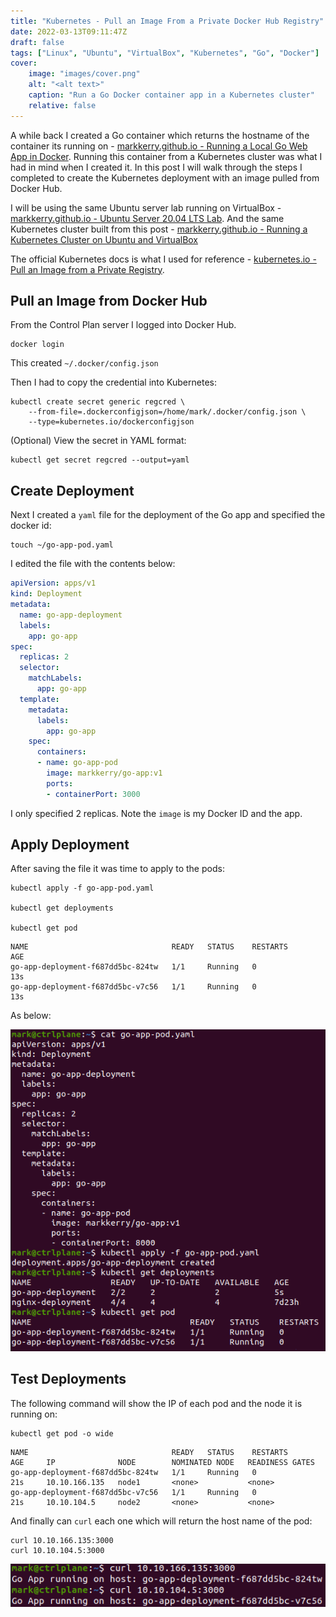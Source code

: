 ```yaml
---
title: "Kubernetes - Pull an Image From a Private Docker Hub Registry"
date: 2022-03-13T09:11:47Z
draft: false
tags: ["Linux", "Ubuntu", "VirtualBox", "Kubernetes", "Go", "Docker"]
cover:
    image: "images/cover.png"
    alt: "<alt text>"
    caption: "Run a Go Docker container app in a Kubernetes cluster"
    relative: false
---
```


A while back I created a Go container which returns the hostname of the container its running on - [markkerry.github.io - Running a Local Go Web App in Docker](https://markkerry.github.io/posts/2021/03/docker-go-web-app/). Running this container from a Kubernetes cluster was what I had in mind when I created it. In this post I will walk through the steps I completed to create the Kubernetes deployment with an image pulled from Docker Hub.

I will be using the same Ubuntu server lab running on VirtualBox - [markkerry.github.io - Ubuntu Server 20.04 LTS Lab](https://markkerry.github.io/posts/2022/02/ubuntu-server-lab/). And the same Kubernetes cluster built from this post - [markkerry.github.io - Running a Kubernetes Cluster on Ubuntu and VirtualBox](https://markkerry.github.io/posts/2022/03/ubuntu-kubernetes-virtualbox/)

The official Kubernetes docs is what I used for reference - [kubernetes.io - Pull an Image from a Private Registry](https://kubernetes.io/docs/tasks/configure-pod-container/pull-image-private-registry/).

## Pull an Image from Docker Hub

From the Control Plan server I logged into Docker Hub.

```terminal
docker login
```

This created `~/.docker/config.json`

Then I had to copy the credential into Kubernetes:

```terminal
kubectl create secret generic regcred \
    --from-file=.dockerconfigjson=/home/mark/.docker/config.json \
    --type=kubernetes.io/dockerconfigjson
```

(Optional) View the secret in YAML format:

```terminal
kubectl get secret regcred --output=yaml
```

## Create Deployment

Next I created a `yaml` file for the deployment of the Go app and specified the docker id:

```terminal
touch ~/go-app-pod.yaml
```

I edited the file with the contents below:

```yaml
apiVersion: apps/v1
kind: Deployment
metadata:
  name: go-app-deployment
  labels:
    app: go-app
spec:
  replicas: 2
  selector:
    matchLabels:
      app: go-app
  template:
    metadata:
      labels:
        app: go-app
    spec:
      containers:
      - name: go-app-pod
        image: markkerry/go-app:v1
        ports:
        - containerPort: 3000
```

I only specified 2 replicas. Note the `image` is my Docker ID and the app.

## Apply Deployment

After saving the file it was time to apply to the pods:

```terminal
kubectl apply -f go-app-pod.yaml

kubectl get deployments

kubectl get pod
```

```terminal
NAME                                READY   STATUS    RESTARTS        AGE
go-app-deployment-f687dd5bc-824tw   1/1     Running   0               13s
go-app-deployment-f687dd5bc-v7c56   1/1     Running   0               13s
```

As below:

![allcommands](images/allcommands.png)

## Test Deployments

The following command will show the IP of each pod and the node it is running on:

```terminal
kubectl get pod -o wide
```

```terminal
NAME                                READY   STATUS    RESTARTS        AGE     IP              NODE        NOMINATED NODE   READINESS GATES
go-app-deployment-f687dd5bc-824tw   1/1     Running   0               21s     10.10.166.135   node1       <none>           <none>
go-app-deployment-f687dd5bc-v7c56   1/1     Running   0               21s     10.10.104.5     node2       <none>           <none>
```

And finally can `curl` each one which will return the host name of the pod:

```terminal
curl 10.10.166.135:3000
curl 10.10.104.5:3000
```

![curlPods](images/curlPods.png)